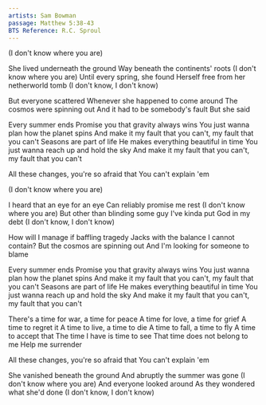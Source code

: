 ```yaml
---
artists: Sam Bowman
passage: Matthew 5:38-43
BTS Reference: R.C. Sproul
---
```

(I don't know where you are)

She lived underneath the ground
Way beneath the continents' roots (I don't know where you are)
Until every spring, she found
Herself free from her netherworld tomb (I don't know, I don't know)

But everyone scattered
Whenever she happened to come around
The cosmos were spinning out
And it had to be somebody's fault
But she said

Every summer ends
Promise you that gravity always wins
You just wanna plan how the planet spins
And make it my fault that you can't, my fault that you can't
Seasons are part of life
He makes everything beautiful in time
You just wanna reach up and hold the sky
And make it my fault that you can't, my fault that you can't

All these changes, you're so afraid that
You can't explain 'em

(I don't know where you are)

I heard that an eye for an eye
Can reliably promise me rest (I don't know where you are)
But other than blinding some guy
I've kinda put God in my debt (I don't know, I don't know)

How will I manage if baffling tragedy
Jacks with the balance I cannot contain?
But the cosmos are spinning out
And I'm looking for someone to blame

Every summer ends
Promise you that gravity always wins
You just wanna plan how the planet spins
And make it my fault that you can't, my fault that you can't
Seasons are part of life
He makes everything beautiful in time
You just wanna reach up and hold the sky
And make it my fault that you can't, my fault that you can't

There's a time for war, a time for peace
A time for love, a time for grief
A time to regret it
A time to live, a time to die
A time to fall, a time to fly
A time to accept that
The time I have is time to see
That time does not belong to me
Help me surrender

All these changes, you're so afraid that
You can't explain 'em

She vanished beneath the ground
And abruptly the summer was gone (I don't know where you are)
And everyone looked around
As they wondered what she'd done (I don't know, I don't know)